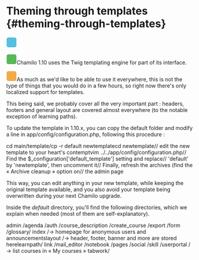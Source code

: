 # Theming through templates {#theming-through-templates}

![](../assets/images14.png)

![](../assets/images13.png)Chamilo 1.10 uses the Twig templating engine for part of its interface.

![](../assets/images15.png)As much as we&#039;d like to be able to use it everywhere, this is not the type of things that you would do in a few hours, so right now there&#039;s only localized support for templates.

This being said, we probably cover all the very important part : headers, footers and general layout are covered almost everywhere (to the notable exception of learning paths).

To update the template in 1.10.x, you can copy the default folder and modify a line in app/config/configuration.php, following this procedure :

cd main/template/cp -r default newtemplatecd newtemplate// edit the new template to your heart&#039;s contemptvim ../../app/config/configuration.php// Find the $_configuration[&#039;default_template&#039;] setting and replace// &#039;default&#039; by &#039;newtemplate&#039;, then uncomment it// Finally, refresh the archives (find the « Archive cleanup » option on// the admin page

This way, you can edit anything in your new template, while keeping the original template available, and you also avoid your template being overwritten during your next Chamilo upgrade.

Inside the _default_ directory, you&#039;ll find the following directories, which we explain when needed (most of them are self-explanatory).

admin /agenda /auth /course_description /create_course /export /form /glossary/ index /→ homepage for anonymous users and announcementslayout /→ header, footer, banner and more are stored herelearnpath/ link /mail_editor /notebook /pages /social /skill /userportal / → list courses in « My courses » tabwork/